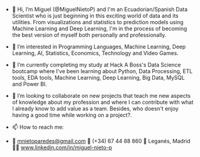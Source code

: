 - 👋 Hi, I’m Miguel (@MiguelNietoP) and I'm an Ecuadorian/Spanish Data Scientist who is just beginning in this exciting world of data and its utilities. From visualizations and statistics to prediction models using Machine Learning and Deep Learning, I'm in the process of becoming the best version of myself both personally and professionally.
  
- 👀 I’m interested in Programming Languages, Machine Learning, Deep Learning, AI, Statistics, Economics, Technology and Video Games.
  
- 🌱 I’m currently completing my study at Hack A Boss's Data Science bootcamp where I've been learning about Python, Data Processing, ETL tools, EDA tools, Machine Learning, Deep Learning, Big Data, MySQL and Power BI.
  
- 💞️ I’m looking to collaborate on new projects that teach me new aspects of knowledge about my profession and where I can contribute with what I already know to add value as a team. Besides, who doesn't enjoy having a good time while working on a project?.
  
- 📫 How to reach me:
-    📧 mnietoparedes@gmail.com
     📲 (+34) 67 44 88 860
     📍 Leganés, Madrid
     👨‍💻 www.linkedin.com/in/miguel-nieto-p

<!---
MiguelNietoP/MiguelNietoP is a ✨ special ✨ repository because its `README.md` (this file) appears on your GitHub profile.
You can click the Preview link to take a look at your changes.
--->
